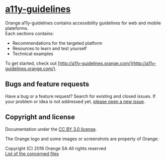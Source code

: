# [a11y-guidelines](http://a11y-guidelines.orange.com)

Orange a11y-guidelines contains accessibility guidelines for web and mobile plateforms.  
Each sections contains:
- Recommendations for the targeted platform
- Resources to learn and test yourself
- Technical examples

To get started, check out [http://a11y-guidelines.orange.com/](http://a11y-guidelines.orange.com/).  

## Bugs and feature requests

Have a bug or a feature request? Search for existing and closed issues. If your problem or idea is not addressed yet, [please open a new issue](Orange-OpenSource/a11y-guidelines/issues/new).

## Copyright and license

Documentation under the [CC BY 3.0 license](https://github.com/Orange-OpenSource/a11y-guidelines/blob/master/LICENSE).  

The Orange logo and some images or screenshots are property of Orange:

Copyright (C) 2016 Orange SA All rights reserved  
[List of the concerned files](/notice.txt)
